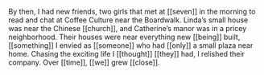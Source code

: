 By then, I had new friends, two girls that met at [[seven]] in the morning to read and chat at Coffee Culture near the Boardwalk. Linda’s small house was near the Chinese [[church]], and Catherine’s manor was in a pricey neighborhood. Their houses were near everything new [[being]] built, [[something]] I envied as [[someone]] who had [[only]] a small plaza near home. Chasing the exciting life I [[thought]] [[they]] had, I relished their company. Over [[time]], [[we]] grew [[close]]. 
  

  
